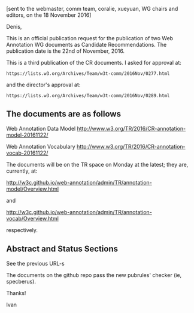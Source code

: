 [sent to the webmaster, comm team, coralie, xueyuan, WG chairs and editors, on the 18 November 2016]

Denis,

This is an official publication request for the publication of two Web Annotation WG documents as Candidate Recommendations. The publication date is the 22nd of November, 2016.

This is a third publication of the CR documents. I asked for approval at:

	https://lists.w3.org/Archives/Team/w3t-comm/2016Nov/0277.html

and the director's approval at:

	https://lists.w3.org/Archives/Team/w3t-comm/2016Nov/0289.html

The documents are as follows
----------------------------

Web Annotation Data Model
http://www.w3.org/TR/2016/CR-annotation-model-20161122/

Web Annotation Vocabulary
http://www.w3.org/TR/2016/CR-annotation-vocab-20161122/

The documents will be on the TR space on Monday at the latest; they are, currently, at:

http://w3c.github.io/web-annotation/admin/TR/annotation-model/Overview.html

and

http://w3c.github.io/web-annotation/admin/TR/annotation-vocab/Overview.html

respectively.

Abstract and Status Sections
----------------------------

See the previous URL-s

The documents on the github repo pass the new pubrules' checker (ie, specberus).

Thanks!

Ivan
